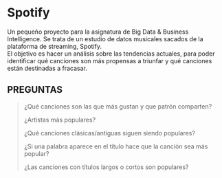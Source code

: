 # Spotify
Un pequeño proyecto para la asignatura de Big Data &amp; Business Intelligence. 
Se trata de un  estudio de datos musicales sacados de la plataforma de streaming, Spotify.  
El objetivo es hacer un análisis sobre las tendencias actuales, para poder identificar qué canciones son más propensas a triunfar y qué canciones están destinadas a fracasar.

PREGUNTAS 
----------------
> ¿Qué canciones son las que más gustan y que patrón comparten?
> 
> ¿Artistas más populares? 
> 
> ¿Qué canciones clásicas/antiguas siguen siendo populares? 
> 
> ¿Si una palabra aparece en el título hace que la canción sea más popular?
> 
> ¿Las canciones con títulos largos o cortos son populares?

